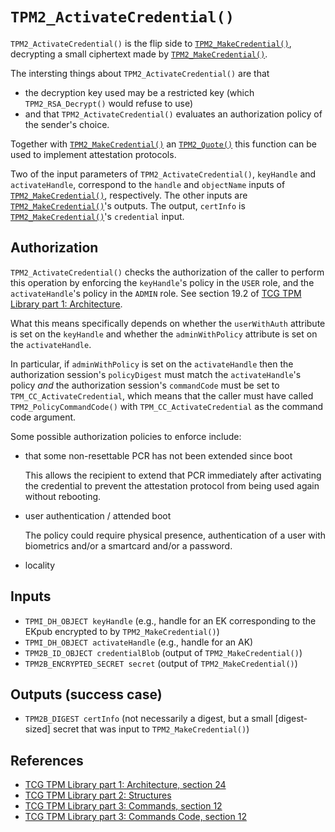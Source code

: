 # `TPM2_ActivateCredential()`

`TPM2_ActivateCredential()` is the flip side to
[`TPM2_MakeCredential()`](TPM2_MakeCredential.md), decrypting a small
ciphertext made by [`TPM2_MakeCredential()`](TPM2_MakeCredential.md).

The intersting things about `TPM2_ActivateCredential()` are that

 - the decryption key used may be a restricted key (which
   `TPM2_RSA_Decrypt()` would refuse to use)
 - and that `TPM2_ActivateCredential()` evaluates an authorization
   policy of the sender's choice.

Together with [`TPM2_MakeCredential()`](TPM2_MakeCredential.md) an
[`TPM2_Quote()`](TPM2_Quote.md) this function can be used to implement
attestation protocols.

Two of the input parameters of `TPM2_ActivateCredential()`, `keyHandle`
and `activateHandle`, correspond to the `handle` and `objectName` inputs
of [`TPM2_MakeCredential()`](TPM2_MakeCredential.md), respectively.  The
other inputs are [`TPM2_MakeCredential()`](TPM2_MakeCredential.md)'s
outputs.  The output, `certInfo` is
[`TPM2_MakeCredential()`](TPM2_MakeCredential.md)'s `credential` input.

## Authorization

`TPM2_ActivateCredential()` checks the authorization of the caller to
perform this operation by enforcing the `keyHandle`'s policy in the
`USER` role, and the `activateHandle`'s policy in the `ADMIN` role.  See
section 19.2 of [TCG TPM Library part 1:
Architecture](https://trustedcomputinggroup.org/wp-content/uploads/TCG_TPM2_r1p59_Part1_Architecture_pub.pdf).

What this means specifically depends on whether the `userWithAuth`
attribute is set on the `keyHandle` and whether the `adminWithPolicy`
attribute is set on the `activateHandle`.

In particular, if `adminWithPolicy` is set on the `activateHandle` then
the authorization session's `policyDigest` must match the
`activateHandle`'s policy _and_ the authorization session's
`commandCode` must be set to `TPM_CC_ActivateCredential`, which means
that the caller must have called `TPM2_PolicyCommandCode()` with
`TPM_CC_ActivateCredential` as the command code argument.

Some possible authorization policies to enforce include:

 - that some non-resettable PCR has not been extended since boot

   This allows the recipient to extend that PCR immediately after
   activating the credential to prevent the attestation protocol from
   being used again without rebooting.

 - user authentication / attended boot

   The policy could require physical presence, authentication of a user
   with biometrics and/or a smartcard and/or a password.

 - locality

## Inputs

 - `TPMI_DH_OBJECT keyHandle` (e.g., handle for an EK corresponding to the EKpub encrypted to by `TPM2_MakeCredential()`)
 - `TPMI_DH_OBJECT activateHandle` (e.g., handle for an AK)
 - `TPM2B_ID_OBJECT credentialBlob` (output of `TPM2_MakeCredential()`)
 - `TPM2B_ENCRYPTED_SECRET secret` (output of `TPM2_MakeCredential()`)

## Outputs (success case)

 - `TPM2B_DIGEST certInfo` (not necessarily a digest, but a small [digest-sized] secret that was input to `TPM2_MakeCredential()`)

## References

 - [TCG TPM Library part 1: Architecture, section 24](https://trustedcomputinggroup.org/wp-content/uploads/TCG_TPM2_r1p59_Part1_Architecture_pub.pdf)
 - [TCG TPM Library part 2: Structures](https://trustedcomputinggroup.org/wp-content/uploads/TCG_TPM2_r1p59_Part2_Structures_pub.pdf)
 - [TCG TPM Library part 3: Commands, section 12](https://trustedcomputinggroup.org/wp-content/uploads/TCG_TPM2_r1p59_Part3_Commands_pub.pdf)
 - [TCG TPM Library part 3: Commands Code, section 12](https://trustedcomputinggroup.org/wp-content/uploads/TCG_TPM2_r1p59_Part3_Commands_code_pub.pdf)

